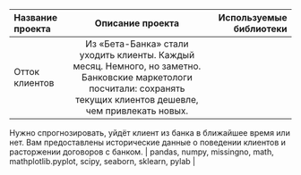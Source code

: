 | Название проекта | Описание проекта | Используемые библиотеки |
| :---         |     :---:      |          ---: |
| Отток клиентов   |Из «Бета-Банка» стали уходить клиенты. Каждый месяц. Немного, но заметно. Банковские маркетологи посчитали: сохранять текущих клиентов дешевле, чем привлекать новых.

Нужно спрогнозировать, уйдёт клиент из банка в ближайшее время или нет. Вам предоставлены исторические данные о поведении клиентов и расторжении договоров с банком.  | pandas, numpy, missingno, math, mathplotlib.pyplot, scipy, seaborn, sklearn, pylab  |
